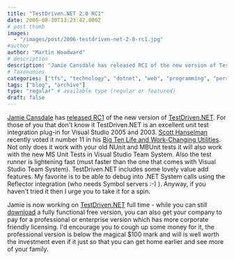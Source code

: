 ```yaml
---
title: "TestDriven.NET 2.0 RC1"
date: 2006-08-30T13:23:42.000Z
# post thumb
images:
  - "/images/post/2006-testdriven-net-2-0-rc1.jpg"
#author
author: "Martin Woodward"
# description
description: "Jamie Cansdale has released RC1 of the new version of TestDriven."
# Taxonomies
categories: ["tfs", "technology", "dotnet", "web", "programming", "personal"]
tags: ["blog", "archive"]
type: "regular" # available type (regular or featured)
draft: false
---
```

[ Jamie Cansdale](http://www.testdriven.net/) has [released RC1](http://weblogs.asp.net/nunitaddin/archive/2006/08/30/TestDriven.NET-2.0.1761-_2D00_-RC1.aspx) of the new version of [TestDriven.NET](http://www.testdriven.net/).  For those of you that don't know it TestDriven.NET is an excellent unit test integration plug-in for Visual Studio 2005 and 2003.  [Scott Hanselman](http://www.hanselman.com/blog/) recently voted it number 11 in his [Big Ten Life and Work-Changing Utilities](http://www.hanselman.com/blog/ScottHanselmans2006UltimateDeveloperAndPowerUsersToolListForWindows.aspx). Not only does it work with your old NUnit and MBUnit tests it will also work with the new MS Unit Tests in Visual Studio Team System.  Also the test runner is lightening fast (must faster than the one that comes with Visual Studio Team System).  TestDriven.NET includes some lovely value add features.  My favorite is to be able to debug into .NET System calls using the Reflector integration (who needs Symbol servers :-) ).  Anyway, if you haven't tried it then I urge you to take it for a spin.   

Jamie is now working on [TestDriven.NET](http://www.testdriven.net/) full time - while you can still [download](http://www.testdriven.net/download.aspx) a fully functional free version, you can also get your company to pay for a professional or enterprise version which has more corporate friendly licensing.  I'd encourage you to cough up some money for it, the professional version is below the magical $100 mark and will is well worth the investment even if it just so that you can get home earlier and see more of your family.